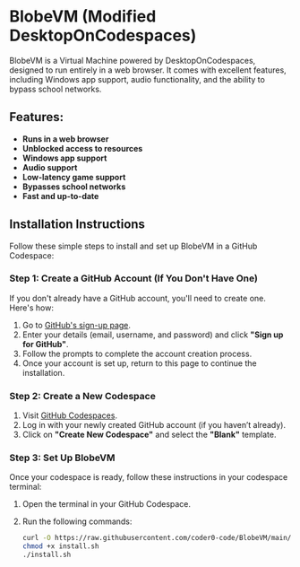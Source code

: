 # BlobeVM (Modified DesktopOnCodespaces)

BlobeVM is a Virtual Machine powered by DesktopOnCodespaces, designed to run entirely in a web browser. It comes with excellent features, including Windows app support, audio functionality, and the ability to bypass school networks.

## Features:
- **Runs in a web browser**
- **Unblocked access to resources**
- **Windows app support**
- **Audio support**
- **Low-latency game support**
- **Bypasses school networks**
- **Fast and up-to-date**

## Installation Instructions

Follow these simple steps to install and set up BlobeVM in a GitHub Codespace:

### Step 1: Create a GitHub Account (If You Don't Have One)

If you don't already have a GitHub account, you'll need to create one. Here's how:

1. Go to [GitHub's sign-up page](https://github.com/join).
2. Enter your details (email, username, and password) and click **"Sign up for GitHub"**.
3. Follow the prompts to complete the account creation process.
4. Once your account is set up, return to this page to continue the installation.

### Step 2: Create a New Codespace

1. Visit [GitHub Codespaces](https://github.com/codespaces/).
2. Log in with your newly created GitHub account (if you haven’t already).
3. Click on **"Create New Codespace"** and select the **"Blank"** template.

### Step 3: Set Up BlobeVM

Once your codespace is ready, follow these instructions in your codespace terminal:

1. Open the terminal in your GitHub Codespace.
2. Run the following commands:

   ```bash
   curl -O https://raw.githubusercontent.com/coder0-code/BlobeVM/main/install.sh
   chmod +x install.sh
   ./install.sh
